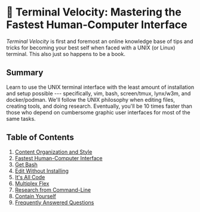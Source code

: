 # 📕 Terminal Velocity: Mastering the Fastest Human-Computer Interface

*Terminal Velocity* is first and foremost an online knowledge base of
tips and tricks for becoming your best self when faced with a UNIX (or
Linux) terminal. This also just so happens to be a book.

## Summary

Learn to use the UNIX terminal interface with the least amount of
installation and setup possible --- specifically, vim, bash,
screen/tmux, lynx/w3m, and docker/podman. We'll follow the UNIX
philosophy when editing files, creating tools, and doing research.
Eventually, you'll be 10 times faster than those who depend on
cumbersome graphic user interfaces for most of the same tasks.

## Table of Contents

1. [Content Organization and Style](/content-organization-and-style)
1. [Fastest Human-Computer Interface](/fastest-human-computer-interface)
1. [Get Bash](/get-bash)
1. [Edit Without Installing](/edit-without-installing)
1. [It's All Code](/its-all-code)
1. [Multiplex Flex](/multiplex-flex)
1. [Research from Command-Line](/research-from-command-line)
1. [Contain Yourself](/contain-yourself)
1. [Frequently Answered Questions](/faq)
